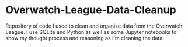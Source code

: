 # Overwatch-League-Data-Cleanup
Repository of code I used to clean and organize data from the Overwatch League. I use SQLite and Python as well as some Jupyter notebooks to show my thought process and reasoning as I'm cleaning the data.
